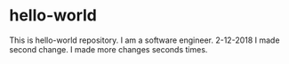 # hello-world
This is hello-world repository.
I am a software engineer. 2-12-2018
I made second change.
I made more changes seconds times.
